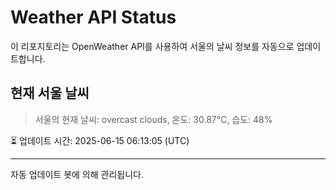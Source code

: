 
# Weather API Status

이 리포지토리는 OpenWeather API를 사용하여 서울의 날씨 정보를 자동으로 업데이트합니다.

## 현재 서울 날씨
> 서울의 현재 날씨: overcast clouds, 온도: 30.87°C, 습도: 48%

⏳ 업데이트 시간: 2025-06-15 06:13:05 (UTC)

---
자동 업데이트 봇에 의해 관리됩니다.
